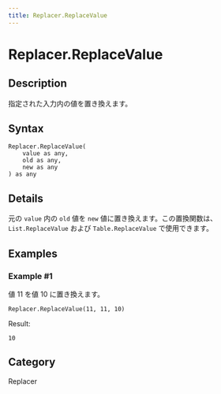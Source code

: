 ```yaml
---
title: Replacer.ReplaceValue
---
```


# Replacer.ReplaceValue


## Description

指定された入力内の値を置き換えます。


## Syntax

```powerquery
Replacer.ReplaceValue(
    value as any,
    old as any,
    new as any
) as any
```


## Details

元の <code>value</code> 内の <code>old</code> 値を <code>new</code> 値に置き換えます。この置換関数は、<code>List.ReplaceValue</code> および <code>Table.ReplaceValue</code> で使用できます。


## Examples

### Example #1 
値 11 を値 10 に置き換えます。
```powerquery
Replacer.ReplaceValue(11, 11, 10)
```

Result: 
```powerquery
10
```




## Category
Replacer
